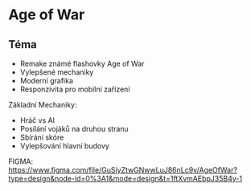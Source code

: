 # Age of War

## Téma
- Remake známé flashovky Age of War
- Vylepšené mechaniky
- Moderní grafika
- Responzivita pro mobilní zařízení

Základní Mechaniky:
- Hráč vs AI
- Posílání vojáků na druhou stranu
- Sbírání skóre
- Vylepšování hlavní budovy

FIGMA: https://www.figma.com/file/GuSiyZtwGNwwLuJ86nLc9v/AgeOfWar?type=design&node-id=0%3A1&mode=design&t=1ftXvmAEbpJ35B4y-1
